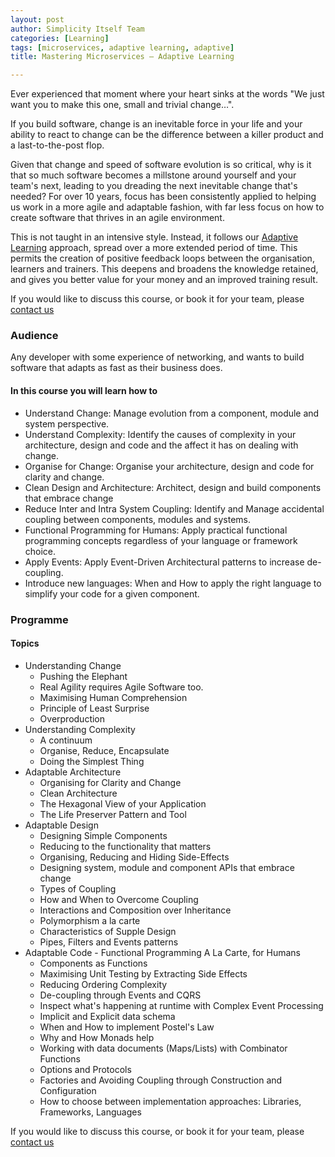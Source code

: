 ```yaml
---
layout: post
author: Simplicity Itself Team
categories: [Learning]
tags: [microservices, adaptive learning, adaptive]
title: Mastering Microservices – Adaptive Learning

---
```

Ever experienced that moment where your heart sinks at the words "We just want you to make this one, small and trivial change…".

If you build software, change is an inevitable force in your life and your ability to react to change can be the difference between a killer product and a last-to-the-post flop.

Given that change and speed of software evolution is so critical, why is it that so much software becomes a millstone around yourself and your team's next, leading to you dreading the next inevitable change that's needed? For over 10 years, focus has been consistently applied to helping us work in a more agile and adaptable fashion, with far less focus on how to create software that thrives in an agile environment.

This is not taught in an intensive style. Instead, it follows our <a title="Rationale for Adaptive Learning" href="/learning/rationale-for-work-based-learning/">Adaptive Learning</a> approach, spread over a more extended period of time. This permits the creation of positive feedback loops between the organisation, learners and trainers. This deepens and broadens the knowledge retained, and gives you better value for your money and an improved training result.

If you would like to discuss this course, or book it for your team, please <a href="/#contactus" target="_blank">contact us</a>

<h3>Audience</h3>
Any developer with some experience of networking, and wants to build software that adapts as fast as their business does.
<h4>In this course you will learn how to</h4>
<ul>
	<li>Understand Change: Manage evolution from a component, module and system perspective.</li>
	<li>Understand Complexity: Identify the causes of complexity in your architecture, design and code and the affect it has on dealing with change.</li>
	<li>Organise for Change: Organise your architecture, design and code for clarity and change.</li>
	<li>Clean Design and Architecture: Architect, design and build components that embrace change</li>
	<li>Reduce Inter and Intra System Coupling: Identify and Manage accidental coupling between components, modules and systems.</li>
	<li>Functional Programming for Humans: Apply practical functional programming concepts regardless of your language or framework choice.</li>
	<li>Apply Events: Apply Event-Driven Architectural patterns to increase de-coupling.</li>
	<li>Introduce new languages: When and How to apply the right language to simplify your code for a given component.</li>
</ul>
<h3>Programme</h3>
<h4>Topics</h4>
<ul>
	<li>Understanding Change
<ul>
	<li>Pushing the Elephant</li>
	<li>Real Agility requires Agile Software too.</li>
	<li>Maximising Human Comprehension</li>
	<li>Principle of Least Surprise</li>
	<li>Overproduction</li>
</ul>
</li>
	<li>Understanding Complexity
<ul>
	<li>A continuum</li>
	<li>Organise, Reduce, Encapsulate</li>
	<li>Doing the Simplest Thing</li>
</ul>
</li>
	<li>Adaptable Architecture
<ul>
	<li>Organising for Clarity and Change</li>
	<li>Clean Architecture</li>
	<li>The Hexagonal View of your Application</li>
	<li>The Life Preserver Pattern and Tool</li>
</ul>
</li>
	<li>Adaptable Design
<ul>
	<li>Designing Simple Components</li>
	<li>Reducing to the functionality that matters</li>
	<li>Organising, Reducing and Hiding Side-Effects</li>
	<li>Designing system, module and component APIs that embrace change</li>
	<li>Types of Coupling</li>
	<li>How and When to Overcome Coupling</li>
	<li>Interactions and Composition over Inheritance</li>
	<li>Polymorphism a la carte</li>
	<li>Characteristics of Supple Design</li>
	<li>Pipes, Filters and Events patterns</li>
</ul>
</li>
	<li>Adaptable Code - Functional Programming A La Carte, for Humans
<ul>
	<li>Components as Functions</li>
	<li>Maximising Unit Testing by Extracting Side Effects</li>
	<li>Reducing Ordering Complexity</li>
	<li>De-coupling through Events and CQRS</li>
	<li>Inspect what's happening at runtime with Complex Event Processing</li>
	<li>Implicit and Explicit data schema</li>
	<li>When and How to implement Postel's Law</li>
	<li>Why and How Monads help</li>
	<li>Working with data documents (Maps/Lists) with Combinator Functions</li>
	<li>Options and Protocols</li>
	<li>Factories and Avoiding Coupling through Construction and Configuration</li>
	<li>How to choose between implementation approaches: Libraries, Frameworks, Languages</li>
</ul>
</li>
</ul>
If you would like to discuss this course, or book it for your team, please <a href="/#contact" target="_blank">contact us</a>

&nbsp;